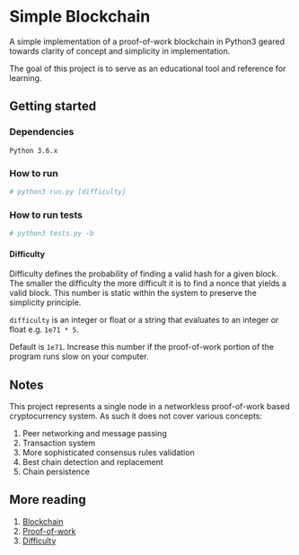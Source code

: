 # Simple Blockchain

A simple implementation of a proof-of-work blockchain in Python3 geared towards clarity of concept and simplicity in implementation.

The goal of this project is to serve as an educational tool and reference for learning.

## Getting started

### Dependencies

```
Python 3.6.x
```

### How to run

```bash
# python3 run.py [difficulty]
```

### How to run tests

```bash
# python3 tests.py -b
```

#### Difficulty

Difficulty defines the probability of finding a valid hash for a given block. The smaller the difficulty the more difficult it
is to find a nonce that yields a valid block. This number is static within the system to preserve the simplicity principle.

`difficulty` is an integer or float or a string that evaluates to an integer or float e.g. `1e71 * 5`.

Default is `1e71`. Increase this number if the proof-of-work portion of the program runs slow on your computer.

## Notes

This project represents a single node in a networkless proof-of-work based cryptocurrency system. As such it does not cover various concepts:

1. Peer networking and message passing
2. Transaction system
3. More sophisticated consensus rules validation
4. Best chain detection and replacement
5. Chain persistence

## More reading

1. [Blockchain](https://en.bitcoin.it/wiki/Block_chain)
2. [Proof-of-work](https://en.bitcoin.it/wiki/Proof_of_work)
3. [Difficulty](https://en.bitcoin.it/wiki/Difficulty)
